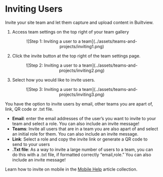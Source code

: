 # Inviting Users

Invite your site team and let them capture and upload content in Builtview.

1)	Access team settings on the top right of your team gallery

<center>
![Step 1: Inviting a user to a team](../assets/teams-and-projects/inviting1.png)
</center>

2)	Click the invite button at the top right of the team settings page.

<center>
![Step 2: Inviting a user to a team](../assets/teams-and-projects/inviting2.png)
</center>

3)	Select how you would like to invite users.

<center>
![Step 3: Inviting a user to a team](../assets/teams-and-projects/inviting3.png)
</center>

You have the option to invite users by email, other teams you are apart of, link, QR code or .txt file.

- **Email**: enter the email addresses of the user’s you want to invite to your team and select a role. You can also include an invite message!
- **Teams**: Invite all users that are in a team you are also apart of and select an initial role for them. You can also include an invite message.
- **Link**: Select a role and copy the invite link or generate a QR code to send to your users
- **.Txt file**: As a way to invite a large number of users to a team, you can do this with a .txt file, if formatted correctly “email,role.” You can also include an invite message!

Learn how to invite on mobile in the [Mobile Help](https://support.builtview.com/mobile-help/inviting-users) article collection.
